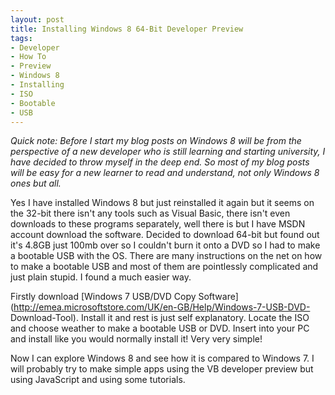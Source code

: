 ```yaml
---
layout: post
title: Installing Windows 8 64-Bit Developer Preview
tags:
- Developer
- How To
- Preview
- Windows 8
- Installing
- ISO
- Bootable
- USB
---
```

_Quick note: Before I start my blog posts on Windows 8 will be from the
perspective of a new developer who is still learning and starting university,
I have decided to throw myself in the deep end. So most of my blog posts will
be easy for a new learner to read and understand, not only Windows 8 ones but
all._

Yes I have installed Windows 8 but just reinstalled it again but it seems on
the 32-bit there isn't any tools such as Visual Basic, there isn't even
downloads to these programs separately, well there is but I have MSDN account
download the software. Decided to download 64-bit but found out it's 4.8GB
just 100mb over so I couldn't burn it onto a DVD so I had to make a bootable
USB with the OS. There are many instructions on the net on how to make a
bootable USB and most of them are pointlessly complicated and just plain
stupid. I found a much easier way.

Firstly download [Windows 7 USB/DVD Copy
Software](http://emea.microsoftstore.com/UK/en-GB/Help/Windows-7-USB-DVD-
Download-Tool). Install it and rest is just self explanatory. Locate the ISO
and choose weather to make a bootable USB or DVD. Insert into your PC and
install like you would normally install it! Very very simple!

Now I can explore Windows 8 and see how it is compared to Windows 7. I will
probably try to make simple apps using the VB developer preview but using
JavaScript and using some tutorials.


